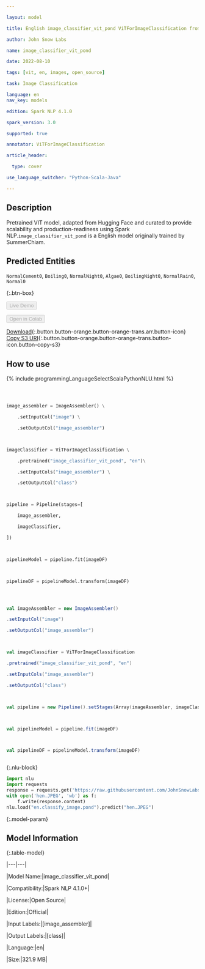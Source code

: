 ```yaml
---

layout: model

title: English image_classifier_vit_pond ViTForImageClassification from SummerChiam

author: John Snow Labs

name: image_classifier_vit_pond

date: 2022-08-10

tags: [vit, en, images, open_source]

task: Image Classification

language: en
nav_key: models

edition: Spark NLP 4.1.0

spark_version: 3.0

supported: true

annotator: ViTForImageClassification

article_header:

  type: cover

use_language_switcher: "Python-Scala-Java"

---
```




## Description



Pretrained VIT  model, adapted from Hugging Face and curated to provide scalability and production-readiness using Spark NLP.`image_classifier_vit_pond` is a English model originally trained by SummerChiam.


## Predicted Entities

`NormalCement0`, `Boiling0`, `NormalNight0`, `Algae0`, `BoilingNight0`, `NormalRain0`, `Normal0`



{:.btn-box}

<button class="button button-orange" disabled>Live Demo</button>

<button class="button button-orange" disabled>Open in Colab</button>

[Download](https://s3.amazonaws.com/auxdata.johnsnowlabs.com/public/models/image_classifier_vit_pond_en_4.1.0_3.0_1660165886306.zip){:.button.button-orange.button-orange-trans.arr.button-icon}
[Copy S3 URI](s3://auxdata.johnsnowlabs.com/public/models/image_classifier_vit_pond_en_4.1.0_3.0_1660165886306.zip){:.button.button-orange.button-orange-trans.button-icon.button-copy-s3}



## How to use







<div class="tabs-box" markdown="1">

{% include programmingLanguageSelectScalaPythonNLU.html %}

```python



image_assembler = ImageAssembler() \

    .setInputCol("image") \

    .setOutputCol("image_assembler")



imageClassifier = ViTForImageClassification \

    .pretrained("image_classifier_vit_pond", "en")\

    .setInputCols("image_assembler") \

    .setOutputCol("class")



pipeline = Pipeline(stages=[

    image_assembler,

    imageClassifier,

])



pipelineModel = pipeline.fit(imageDF)



pipelineDF = pipelineModel.transform(imageDF)

```

```scala



val imageAssembler = new ImageAssembler()

.setInputCol("image")

.setOutputCol("image_assembler")



val imageClassifier = ViTForImageClassification

.pretrained("image_classifier_vit_pond", "en")

.setInputCols("image_assembler")

.setOutputCol("class")



val pipeline = new Pipeline().setStages(Array(imageAssembler, imageClassifier))



val pipelineModel = pipeline.fit(imageDF)



val pipelineDF = pipelineModel.transform(imageDF)



```



{:.nlu-block}
```python
import nlu
import requests
response = requests.get('https://raw.githubusercontent.com/JohnSnowLabs/spark-nlp/master/docs/assets/images/hen.JPEG')
with open('hen.JPEG', 'wb') as f:
    f.write(response.content)
nlu.load("en.classify_image.pond").predict("hen.JPEG")
```




{:.model-param}

## Model Information



{:.table-model}

|---|---|

|Model Name:|image_classifier_vit_pond|

|Compatibility:|Spark NLP 4.1.0+|

|License:|Open Source|

|Edition:|Official|

|Input Labels:|[image_assembler]|

|Output Labels:|[class]|

|Language:|en|

|Size:|321.9 MB|
